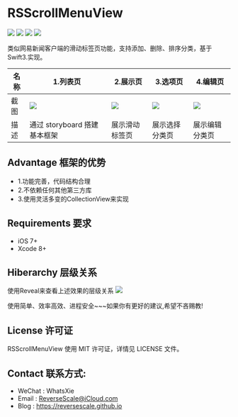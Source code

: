 # RSScrollMenuView

![](https://img.shields.io/badge/platform-iOS-red.svg) ![](https://img.shields.io/badge/language-Objective--C-orange.svg) ![](https://img.shields.io/badge/download-2.2MB-brightgreen.svg
) ![](https://img.shields.io/badge/license-MIT%20License-brightgreen.svg) 

类似网易新闻客户端的滑动标签页功能，支持添加、删除、排序分类，基于Swift3.实现。

| 名称 |1.列表页 |2.展示页 |3.选项页 |4.编辑页 |
| ------------- | ------------- | ------------- | ------------- | ------------- |
| 截图 | ![](http://og1yl0w9z.bkt.clouddn.com/17-7-18/62629504.jpg) | ![](http://og1yl0w9z.bkt.clouddn.com/17-7-18/35619379.jpg) | ![](http://og1yl0w9z.bkt.clouddn.com/17-7-18/58849930.jpg) | ![](http://og1yl0w9z.bkt.clouddn.com/17-7-18/50392908.jpg) |
| 描述 | 通过 storyboard 搭建基本框架 | 展示滑动标签页 | 展示选择分类页 | 展示编辑分类页 |


## Advantage 框架的优势
* 1.功能完善，代码结构合理
* 2.不依赖任何其他第三方库
* 3.使用灵活多变的CollectionView来实现

## Requirements 要求
* iOS 7+
* Xcode 8+


## Hiberarchy 层级关系
使用Reveal来查看上述效果的层级关系
![](http://og1yl0w9z.bkt.clouddn.com/17-7-18/81869965.jpg)

使用简单、效率高效、进程安全~~~如果你有更好的建议,希望不吝赐教!


## License 许可证
RSScrollMenuView 使用 MIT 许可证，详情见 LICENSE 文件。


## Contact 联系方式:
* WeChat : WhatsXie
* Email : ReverseScale@iCloud.com
* Blog : https://reversescale.github.io
